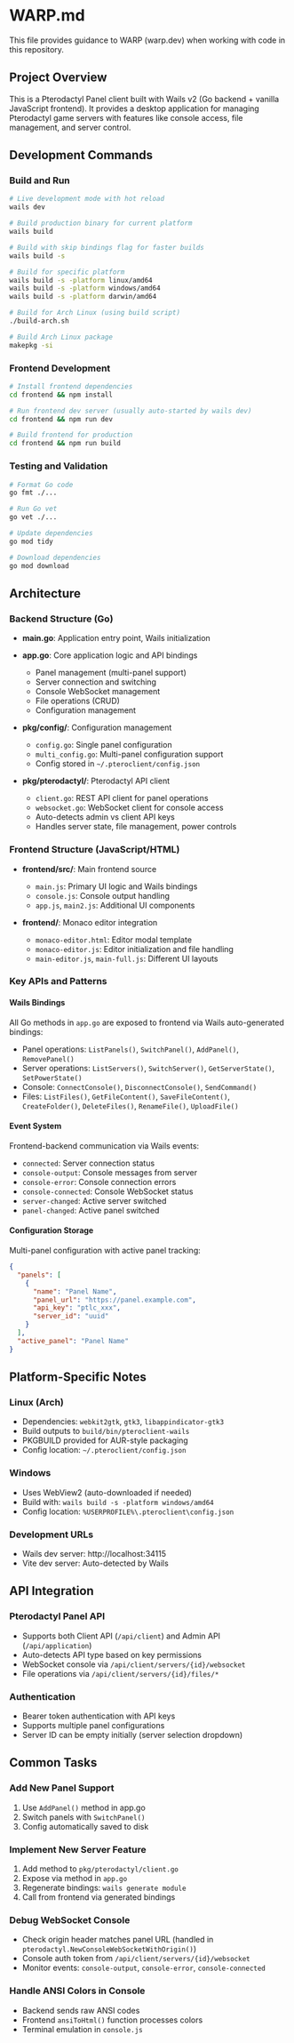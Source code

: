 # WARP.md

This file provides guidance to WARP (warp.dev) when working with code in this repository.

## Project Overview

This is a Pterodactyl Panel client built with Wails v2 (Go backend + vanilla JavaScript frontend). It provides a desktop application for managing Pterodactyl game servers with features like console access, file management, and server control.

## Development Commands

### Build and Run
```bash
# Live development mode with hot reload
wails dev

# Build production binary for current platform
wails build

# Build with skip bindings flag for faster builds
wails build -s

# Build for specific platform
wails build -s -platform linux/amd64
wails build -s -platform windows/amd64
wails build -s -platform darwin/amd64

# Build for Arch Linux (using build script)
./build-arch.sh

# Build Arch Linux package
makepkg -si
```

### Frontend Development
```bash
# Install frontend dependencies
cd frontend && npm install

# Run frontend dev server (usually auto-started by wails dev)
cd frontend && npm run dev

# Build frontend for production
cd frontend && npm run build
```

### Testing and Validation
```bash
# Format Go code
go fmt ./...

# Run Go vet
go vet ./...

# Update dependencies
go mod tidy

# Download dependencies
go mod download
```

## Architecture

### Backend Structure (Go)
- **main.go**: Application entry point, Wails initialization
- **app.go**: Core application logic and API bindings
  - Panel management (multi-panel support)
  - Server connection and switching
  - Console WebSocket management
  - File operations (CRUD)
  - Configuration management

- **pkg/config/**: Configuration management
  - `config.go`: Single panel configuration
  - `multi_config.go`: Multi-panel configuration support
  - Config stored in `~/.pteroclient/config.json`

- **pkg/pterodactyl/**: Pterodactyl API client
  - `client.go`: REST API client for panel operations
  - `websocket.go`: WebSocket client for console access
  - Auto-detects admin vs client API keys
  - Handles server state, file management, power controls

### Frontend Structure (JavaScript/HTML)
- **frontend/src/**: Main frontend source
  - `main.js`: Primary UI logic and Wails bindings
  - `console.js`: Console output handling
  - `app.js`, `main2.js`: Additional UI components
  
- **frontend/**: Monaco editor integration
  - `monaco-editor.html`: Editor modal template
  - `monaco-editor.js`: Editor initialization and file handling
  - `main-editor.js`, `main-full.js`: Different UI layouts

### Key APIs and Patterns

#### Wails Bindings
All Go methods in `app.go` are exposed to frontend via Wails auto-generated bindings:
- Panel operations: `ListPanels()`, `SwitchPanel()`, `AddPanel()`, `RemovePanel()`
- Server operations: `ListServers()`, `SwitchServer()`, `GetServerState()`, `SetPowerState()`
- Console: `ConnectConsole()`, `DisconnectConsole()`, `SendCommand()`
- Files: `ListFiles()`, `GetFileContent()`, `SaveFileContent()`, `CreateFolder()`, `DeleteFiles()`, `RenameFile()`, `UploadFile()`

#### Event System
Frontend-backend communication via Wails events:
- `connected`: Server connection status
- `console-output`: Console messages from server
- `console-error`: Console connection errors
- `console-connected`: Console WebSocket status
- `server-changed`: Active server switched
- `panel-changed`: Active panel switched

#### Configuration Storage
Multi-panel configuration with active panel tracking:
```json
{
  "panels": [
    {
      "name": "Panel Name",
      "panel_url": "https://panel.example.com",
      "api_key": "ptlc_xxx",
      "server_id": "uuid"
    }
  ],
  "active_panel": "Panel Name"
}
```

## Platform-Specific Notes

### Linux (Arch)
- Dependencies: `webkit2gtk`, `gtk3`, `libappindicator-gtk3`
- Build outputs to `build/bin/pteroclient-wails`
- PKGBUILD provided for AUR-style packaging
- Config location: `~/.pteroclient/config.json`

### Windows
- Uses WebView2 (auto-downloaded if needed)
- Build with: `wails build -s -platform windows/amd64`
- Config location: `%USERPROFILE%\.pteroclient\config.json`

### Development URLs
- Wails dev server: http://localhost:34115
- Vite dev server: Auto-detected by Wails

## API Integration

### Pterodactyl Panel API
- Supports both Client API (`/api/client`) and Admin API (`/api/application`)
- Auto-detects API type based on key permissions
- WebSocket console via `/api/client/servers/{id}/websocket`
- File operations via `/api/client/servers/{id}/files/*`

### Authentication
- Bearer token authentication with API keys
- Supports multiple panel configurations
- Server ID can be empty initially (server selection dropdown)

## Common Tasks

### Add New Panel Support
1. Use `AddPanel()` method in app.go
2. Switch panels with `SwitchPanel()`
3. Config automatically saved to disk

### Implement New Server Feature
1. Add method to `pkg/pterodactyl/client.go`
2. Expose via method in `app.go`
3. Regenerate bindings: `wails generate module`
4. Call from frontend via generated bindings

### Debug WebSocket Console
- Check origin header matches panel URL (handled in `pterodactyl.NewConsoleWebSocketWithOrigin()`)
- Console auth token from `/api/client/servers/{id}/websocket`
- Monitor events: `console-output`, `console-error`, `console-connected`

### Handle ANSI Colors in Console
- Backend sends raw ANSI codes
- Frontend `ansiToHtml()` function processes colors
- Terminal emulation in `console.js`
